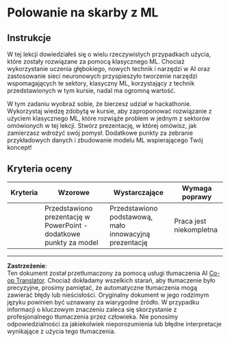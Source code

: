 <!--
CO_OP_TRANSLATOR_METADATA:
{
  "original_hash": "fdebfcd0a3f12c9e2b436ded1aa79885",
  "translation_date": "2025-09-03T17:27:00+00:00",
  "source_file": "9-Real-World/1-Applications/assignment.md",
  "language_code": "pl"
}
-->
# Polowanie na skarby z ML

## Instrukcje

W tej lekcji dowiedziałeś się o wielu rzeczywistych przypadkach użycia, które zostały rozwiązane za pomocą klasycznego ML. Chociaż wykorzystanie uczenia głębokiego, nowych technik i narzędzi w AI oraz zastosowanie sieci neuronowych przyspieszyło tworzenie narzędzi wspomagających te sektory, klasyczny ML, korzystający z technik przedstawionych w tym kursie, nadal ma ogromną wartość.

W tym zadaniu wyobraź sobie, że bierzesz udział w hackathonie. Wykorzystaj wiedzę zdobytą w kursie, aby zaproponować rozwiązanie z użyciem klasycznego ML, które rozwiąże problem w jednym z sektorów omówionych w tej lekcji. Stwórz prezentację, w której omówisz, jak zamierzasz wdrożyć swój pomysł. Dodatkowe punkty za zebranie przykładowych danych i zbudowanie modelu ML wspierającego Twój koncept!

## Kryteria oceny

| Kryteria | Wzorowe                                                           | Wystarczające                                   | Wymaga poprawy         |
| -------- | ----------------------------------------------------------------- | ----------------------------------------------- | ---------------------- |
|          | Przedstawiono prezentację w PowerPoint - dodatkowe punkty za model | Przedstawiono podstawową, mało innowacyjną prezentację | Praca jest niekompletna |

---

**Zastrzeżenie**:  
Ten dokument został przetłumaczony za pomocą usługi tłumaczenia AI [Co-op Translator](https://github.com/Azure/co-op-translator). Chociaż dokładamy wszelkich starań, aby tłumaczenie było precyzyjne, prosimy pamiętać, że automatyczne tłumaczenia mogą zawierać błędy lub nieścisłości. Oryginalny dokument w jego rodzimym języku powinien być uznawany za wiarygodne źródło. W przypadku informacji o kluczowym znaczeniu zaleca się skorzystanie z profesjonalnego tłumaczenia przez człowieka. Nie ponosimy odpowiedzialności za jakiekolwiek nieporozumienia lub błędne interpretacje wynikające z użycia tego tłumaczenia.